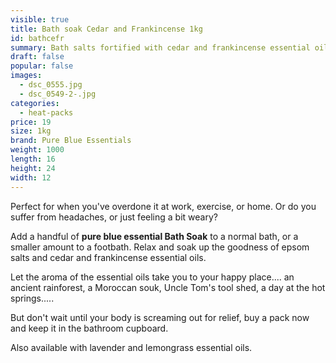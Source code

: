 ```yaml
---
visible: true
title: Bath soak Cedar and Frankincense 1kg
id: bathcefr
summary: Bath salts fortified with cedar and frankincense essential oils - 1kg
draft: false
popular: false
images:
  - dsc_0555.jpg
  - dsc_0549-2-.jpg
categories:
  - heat-packs
price: 19
size: 1kg
brand: Pure Blue Essentials
weight: 1000
length: 16
height: 24
width: 12
---
```

Perfect for when you've overdone it at work, exercise, or home. Or do you suffer from headaches, or just feeling a bit weary?  

Add a handful of **pure blue essential Bath Soak** to a normal bath, or a smaller amount to a footbath.  Relax and soak up the goodness of epsom salts and cedar and frankincense essential oils.  

Let the aroma of the essential oils take you to your happy place.... an ancient rainforest, a Moroccan souk, Uncle Tom's tool shed, a day at the hot springs.....

But don't wait until your body is screaming out for relief, buy a pack now and keep it in the bathroom cupboard.

Also available with lavender and lemongrass essential oils.
